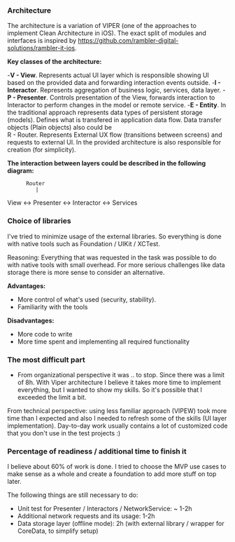 ### Architecture

The architecture is a variation of VIPER (one of the approaches to implement Clean Architecture in iOS). The exact split of modules and interfaces is inspired by https://github.com/rambler-digital-solutions/rambler-it-ios.

**Key classes of the architecture:**

-**V - View**. Represents actual UI layer which is responsible showing UI based on the provided data and forwarding interaction events outside.
-**I - Interactor**. Represents aggregation of business logic, services, data layer.
-**P - Presenter**. Controls presentation of the View, forwards interaction to Interactor to perform changes in the model or remote service.
-**E - Entity**. In the traditional approach represents data types of persistent storage (models). Defines what is transfered in application data flow. Data transfer objects (Plain objects) also could be  
R - Router. Represents External UX flow (transitions between screens) and requests to external UI. In the provided architecture is also responsible for creation (for simplicity).

**The interaction between layers could be described in the following diagram:**

          Router
             |
View <-> Presenter <-> Interactor <-> Services 

### Choice of libraries

I've tried to minimize usage of the external libraries. So everything is done with native tools such as Foundation / UIKit / XCTest. 

Reasoning: Everything that was requested in the task was possible to do with native tools with small overhead. For more serious challenges like data storage there is more sense to consider an alternative.

**Advantages:**
- More control of what's used (security, stability).
- Familiarity with the tools

**Disadvantages:**
- More code to write
- More time spent and implementing all required functionality 

### The most difficult part

- From organizational perspective it was .. to stop. Since there was a limit of 8h. With Viper architecture I believe it takes more time to implement everything, but I wanted to show my skills. So it's possible that I exceeded the limit a bit.

From technical perspective: using less familiar approach (VIPEW) took more time than I expected and also I needed to refresh some of the skills (UI layer implementation). Day-to-day work usually contains a lot of customized code that you don't use in the test projects :) 

### Percentage of readiness / additional time to finish it

I believe about 60% of work is done. I tried to choose the MVP use cases to make sense as a whole and create a foundation to add more stuff on top later.

The following things are still necessary to do:

- Unit test for Presenter / Interactors / NetworkService: ~ 1-2h
- Additional network requests and its usage: 1-2h
- Data storage layer (offline mode): 2h (with external library / wrapper for CoreData, to simplify setup) 
